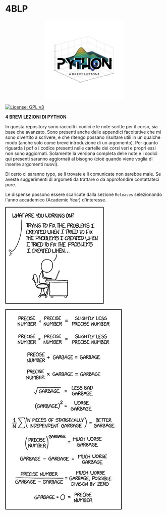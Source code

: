 # 4BLP

<p align="center">
  <img src="docs/pictures/logo.png" alt="logo" width="250">
</p>

[![License: GPL v3](https://img.shields.io/badge/License-GPLv3-blue.svg)](https://www.gnu.org/licenses/gpl-3.0)

**4 BREVI LEZIONI DI PYTHON**


In questa repository sono raccolti i codici e le note scritte per il corso, sia base che avanzato.
Sono presenti anche delle appendici facoltative che mi sono divertito a scrivere, e che ritengo possano risultare utili in un qualche modo (anche solo come breve introduzione di un argomento).
Per quanto riguarda i pdf o i codice presenti nelle cartelle dei corsi veri e propri essi non sono aggiornati.
Solamente la versiona completa delle note e i codici qui presenti saranno aggiornati al bisogno (cioè quando viene voglia di inserire argomenti nuovi).

Di certo ci saranno typo, se li trovate e li comunicate non sarebbe male.
Se aveste suggerimenti di argometi da trattare o da approfondire contattateci pure.

Le dispense possono essere scaricate dalla sezione `Releases` selezionando l'anno accademico (Academic Year) d'interesse.


![](docs/pictures/fixing_problems.png)


![](docs/pictures/analisi.jpeg)
